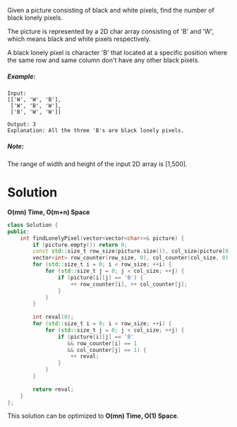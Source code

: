 Given a picture consisting of black and white pixels, find the number of black lonely pixels.

The picture is represented by a 2D char array consisting of 'B' and 'W', which means black and white pixels respectively.

A black lonely pixel is character 'B' that located at a specific position where the same row and same column don't have any other black pixels.

##### Example:

```
Input: 
[['W', 'W', 'B'],
 ['W', 'B', 'W'],
 ['B', 'W', 'W']]

Output: 3
Explanation: All the three 'B's are black lonely pixels.
```

##### Note:

The range of width and height of the input 2D array is [1,500].

# Solution

__O(mn) Time, O(m+n) Space__

```cpp
class Solution {
public:
    int findLonelyPixel(vector<vector<char>>& picture) {
        if (picture.empty()) return 0;
        const std::size_t row_size(picture.size()), col_size(picture[0].size());
        vector<int> row_counter(row_size, 0), col_counter(col_size, 0);
        for (std::size_t i = 0; i < row_size; ++i) {
            for (std::size_t j = 0; j < col_size; ++j) {
                if (picture[i][j] == 'B') {
                    ++ row_counter[i], ++ col_counter[j];
                }
            }
        }
        
        int reval(0);
        for (std::size_t i = 0; i < row_size; ++i) {
            for (std::size_t j = 0; j < col_size; ++j) {
                if (picture[i][j] == 'B'
                   && row_counter[i] == 1
                   && col_counter[j] == 1) {
                    ++ reval;
                }
            }
        }
        
        return reval;
    }
};
```

This solution can be optimized to __O(mn) Time, O(1) Space__.

